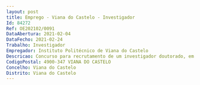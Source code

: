 ```yaml
--- 
layout: post
title: Emprego - Viana do Castelo - Investigador
Id: 84272
Ref: OE202102/0091
DataAbertura: 2021-02-04
DataFecho: 2021-02-24
Trabalho: Investigador
Empregador: Instituto Politécnico de Viana do Castelo
Descricao: Concurso para recrutamento de um investigador doutorado, em regime de contrato de trabalhoem funções públicas por tempo determinado, pelo período de 35 (trinta e cinco) meses, visando opreenchimento de um posto de trabalho na área científica de Ciências e Tecnologia do Ambiente.A contratação decorrente do presente procedimento concursal é financiada exclusivamenteatravés do programa NORTE  59  2020  18, “Apoio à Contratação de Recursos Humanos AltamenteQualificados”, contrato  programa NORTE  06  3559  FSE  000204 — IPVC, pelo que está dispensadadas autorizações e pareceres identificados no artigo 16.º do Decreto  Lei n.º 57 2016, de 29 de agosto.
CodigoPostal: 4900-347 VIANA DO CASTELO
Concelho: Viana do Castelo
Distrito: Viana do Castelo
--- 
```

